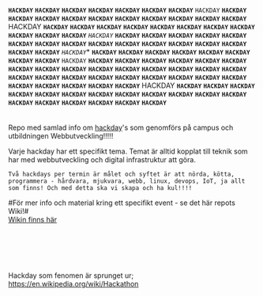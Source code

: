 

**`HACKDAY`** **`HACKDAY`** **`HACKDAY`** **`HACKDAY`** **`HACKDAY`** **`HACKDAY`** **`HACKDAY`** `HACKDAY` **`HACKDAY`** **`HACKDAY`** **`HACKDAY`** **`HACKDAY`** **`HACKDAY`** **`HACKDAY`** **`HACKDAY`** **`HACKDAY`** **`HACKDAY`** **`HACKDAY`** HACKDAY **`HACKDAY`** **`HACKDAY`** **`HACKDAY`** **`HACKDAY`** **`HACKDAY`** **`HACKDAY`** **`HACKDAY`** **`HACKDAY`** **`HACKDAY`** **`HACKDAY`** **`HACKDAY`** *`HACKDAY`* **`HACKDAY`** **`HACKDAY`** **`HACKDAY`** **`HACKDAY`** **`HACKDAY`** **`HACKDAY`** **`HACKDAY`** **`HACKDAY`** **`HACKDAY`** **`HACKDAY`** **`HACKDAY`** **`HACKDAY`** **`HACKDAY`** **`HACKDAY`** **`HACKDAY`** **`HACKDAY`** *`HACKDAY`** **`HACKDAY`** **`HACKDAY`** **`HACKDAY`** **`HACKDAY`** **`HACKDAY`** **`HACKDAY`** **`HACKDAY`** **`HACKDAY`** `HACKDAY` **`HACKDAY`** **`HACKDAY`** **`HACKDAY`** **`HACKDAY`** **`HACKDAY`** **`HACKDAY`** **`HACKDAY`** **`HACKDAY`** **`HACKDAY`** **`HACKDAY`** **`HACKDAY`** **`HACKDAY`** **`HACKDAY`** **`HACKDAY`** **`HACKDAY`** **`HACKDAY`** **`HACKDAY`** **`HACKDAY`** **`HACKDAY`** **`HACKDAY`** **`HACKDAY`** **`HACKDAY`** **`HACKDAY`** **`HACKDAY`** **`HACKDAY`** **`HACKDAY`** **`HACKDAY`** **`HACKDAY`** **`HACKDAY`** HACKDAY **`HACKDAY`** **`HACKDAY`** **`HACKDAY`** **`HACKDAY`** **`HACKDAY`** **`HACKDAY`** **`HACKDAY`**  **`HACKDAY`** **`HACKDAY`** **`HACKDAY`** **`HACKDAY`** **`HACKDAY`** **`HACKDAY`** **`HACKDAY`** **`HACKDAY`** **`HACKDAY`** **`HACKDAY`** **`HACKDAY`**    
<br>
<br>
Repo med samlad info om <a href="http://hackdaymanifesto.com/">hackday</a>'s som genomförs på campus och utbildningen Webbutveckling!!!!!    

Varje hackday har ett specifikt tema. Temat är alltid kopplat till teknik som har med webbutveckling och digital infrastruktur att göra.    

`Två hackdays per termin är målet och syftet är att nörda, kötta, programmera - hårdvara, mjukvara, webb, linux, devops, IoT, ja allt som finns! Och med detta ska vi skapa och ha kul!!!!`


#För mer info och material kring ett specifikt event - se det här repots Wiki!#  
<a href="https://github.com/dite-bth/hackday/wiki">Wikin finns här</a>




<br>
<br>
<br>
<br>



Hackday som fenomen är sprunget ur;  
https://en.wikipedia.org/wiki/Hackathon  

